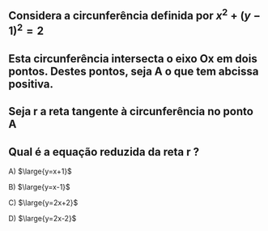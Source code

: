 ## Considera a circunferência definida por $x^2 + (y − 1)^2 = 2$
## Esta circunferência intersecta o eixo Ox em dois pontos. Destes pontos, seja A o que tem abcissa positiva.
## Seja r a reta tangente à circunferência no ponto A
## Qual é a equação reduzida da reta r ?


A) $\large{y=x+1}$

B) $\large{y=x-1}$

C) $\large{y=2x+2}$

D) $\large{y=2x-2}$